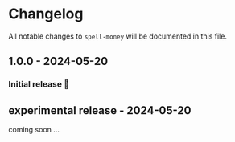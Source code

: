 # Changelog

All notable changes to `spell-money` will be documented in this file.

## 1.0.0 - 2024-05-20

### Initial release 🎉

## experimental release - 2024-05-20

coming soon ...
